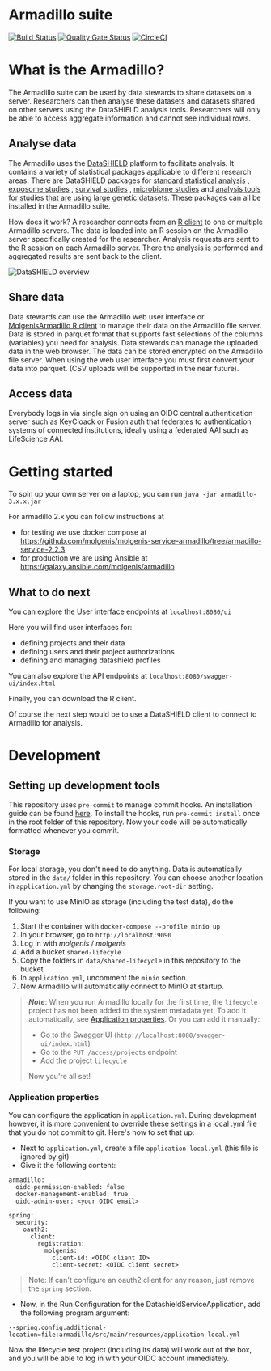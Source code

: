 # Armadillo suite

[![Build Status](https://jenkins.dev.molgenis.org/buildStatus/icon?job=molgenis%2Fmolgenis-service-armadillo%2Fmaster)](https://jenkins.dev.molgenis.org/job/molgenis/job/molgenis-service-armadillo/job/master/)
[![Quality Gate Status](https://sonarcloud.io/api/project_badges/measure?project=org.molgenis%3Aarmadillo-service&metric=alert_status)](https://sonarcloud.io/dashboard?id=org.molgenis%3Aarmadillo-service)
[![CircleCI](https://circleci.com/gh/molgenis/molgenis-service-armadillo.svg?style=shield)](https://circleci.com/gh/molgenis/molgenis-service-armadillo)

# What is the Armadillo?

The Armadillo suite can be used by data stewards to share datasets on a server. Researchers can then analyse these
datasets and datasets shared on other servers using the DataSHIELD analysis tools. Researchers will only be able to
access aggregate information and cannot see individual rows.

## Analyse data

The Armadillo uses the [DataSHIELD](https://datashield.org) platform to facilitate analysis. It contains a variety of
statistical packages applicable to different research areas. There are DataSHIELD packages
for [standard statistical analysis](https://github.com/datashield/dsBaseClient)
, [exposome studies](https://github.com/isglobal-brge/dsExposomeClient)
, [survival studies](https://github.com/neelsoumya/dsSurvivalClient)
, [microbiome studies](https://github.com/StuartWheater/dsMicrobiomeClient)
and [analysis tools for studies that are using large genetic datasets](https://github.com/isglobal-brge/dsomicsclient).
These packages can all be installed in the Armadillo suite.

How does it work? A researcher connects from an [R client](https://molgenis.github.io/molgenis-r-datashield) to one or
multiple Armadillo servers. The data is loaded into an R session on the Armadillo server specifically created for the
researcher. Analysis requests are sent to the R session on each Armadillo server. There the analysis is performed and
aggregated results are sent back to the client.

![DataSHIELD overview](https://raw.githubusercontent.com/molgenis/molgenis-service-armadillo/master/doc/img/overview-datashield.png)

## Share data

Data stewards can use the Armadillo web user interface
or [MolgenisArmadillo R client](https://molgenis.github.io/molgenis-r-armadillo) to manage their data on the Armadillo
file server. Data is stored in parquet format that supports fast selections of the columns (variables)
you need for analysis. Data stewards can manage the uploaded data in the web browser. The data can be stored encrypted
on the Armadillo file server. When using the web user interface you must first convert your data into parquet. (CSV
uploads will be supported in the near future).

## Access data

Everybody logs in via single sign on using an OIDC central authentication server such as KeyCloack or Fusion auth that
federates to authentication systems of connected institutions, ideally using a federated AAI such as LifeScience AAI.

# Getting started

To spin up your own server on a laptop, you can run `java -jar armadillo-3.x.x.jar`

For armadillo 2.x you can follow instructions at

* for testing we use docker compose
  at https://github.com/molgenis/molgenis-service-armadillo/tree/armadillo-service-2.2.3
* for production we are using Ansible at https://galaxy.ansible.com/molgenis/armadillo

## What to do next

You can explore the User interface endpoints at `localhost:8080/ui`

Here you will find user interfaces for:

* defining projects and their data
* defining users and their project authorizations
* defining and managing datashield profiles

You can also explore the API endpoints at `localhost:8080/swagger-ui/index.html`

Finally, you can download the R client.

Of course the next step would be to use a DataSHIELD client to connect to Armadillo for analysis.

# Development

## Setting up development tools

This repository uses `pre-commit` to manage commit hooks. An installation guide can be found
[here](https://pre-commit.com/index.html#1-install-pre-commit). To install the hooks, run `pre-commit install` once in
the root folder of this repository. Now your code will be automatically formatted whenever you commit.

### Storage

For local storage, you don't need to do anything. Data is automatically stored in the `data/` folder in this repository.
You can choose another location in `application.yml` by changing the `storage.root-dir`
setting.

If you want to use MinIO as storage (including the test data), do the following:

1. Start the container with `docker-compose --profile minio up`
2. In your browser, go to `http://localhost:9090`
3. Log in with _molgenis_ / _molgenis_
4. Add a bucket `shared-lifecyle`
5. Copy the folders in `data/shared-lifecycle` in this repository to the bucket
6. In `application.yml`, uncomment the `minio` section.
7. Now Armadillo will automatically connect to MinIO at startup.

> **_Note_**: When you run Armadillo locally for the first time, the `lifecycle` project has not been
> added to the system metadata yet. To add it automatically, see [Application properties](#application-properties).
> Or you can add it manually:
> - Go to the Swagger UI (`http://localhost:8080/swagger-ui/index.html`)
> - Go to the `PUT /access/projects` endpoint
> - Add the project `lifecycle`
>
> Now you're all set!

### Application properties

You can configure the application in `application.yml`. During development however, it is more convenient to override
these settings in a local .yml file that you do not commit to git. Here's how to set that up:

- Next to `application.yml`, create a file `application-local.yml` (this file is ignored by git)
- Give it the following content:

```
armadillo:
  oidc-permission-enabled: false
  docker-management-enabled: true
  oidc-admin-user: <your OIDC email>

spring:
  security:
    oauth2:
      client:
        registration:
          molgenis:
            client-id: <OIDC client ID>
            client-secret: <OIDC client secret>
```

> Note: If can't configure an oauth2 client for any reason, just remove the `spring` section.

- Now, in the Run Configuration for the DatashieldServiceApplication, add the following program argument:

```--spring.config.additional-location=file:armadillo/src/main/resources/application-local.yml```

Now the lifecycle test project (including its data) will work out of the box, and you will be able to log in with your
OIDC account immediately.
